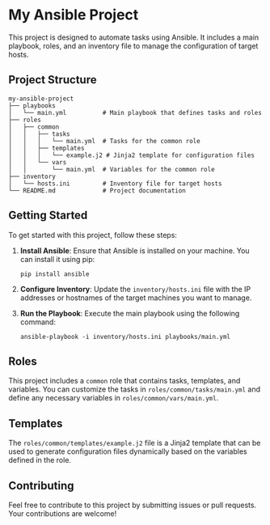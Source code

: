 # My Ansible Project

This project is designed to automate tasks using Ansible. It includes a main playbook, roles, and an inventory file to manage the configuration of target hosts.

## Project Structure

```
my-ansible-project
├── playbooks
│   └── main.yml          # Main playbook that defines tasks and roles
├── roles
│   ├── common
│   │   ├── tasks
│   │   │   └── main.yml  # Tasks for the common role
│   │   ├── templates
│   │   │   └── example.j2 # Jinja2 template for configuration files
│   │   └── vars
│   │       └── main.yml  # Variables for the common role
├── inventory
│   └── hosts.ini         # Inventory file for target hosts
└── README.md             # Project documentation
```

## Getting Started

To get started with this project, follow these steps:

1. **Install Ansible**: Ensure that Ansible is installed on your machine. You can install it using pip:

   ```
   pip install ansible
   ```

2. **Configure Inventory**: Update the `inventory/hosts.ini` file with the IP addresses or hostnames of the target machines you want to manage.

3. **Run the Playbook**: Execute the main playbook using the following command:

   ```
   ansible-playbook -i inventory/hosts.ini playbooks/main.yml
   ```

## Roles

This project includes a `common` role that contains tasks, templates, and variables. You can customize the tasks in `roles/common/tasks/main.yml` and define any necessary variables in `roles/common/vars/main.yml`.

## Templates

The `roles/common/templates/example.j2` file is a Jinja2 template that can be used to generate configuration files dynamically based on the variables defined in the role.

## Contributing

Feel free to contribute to this project by submitting issues or pull requests. Your contributions are welcome!